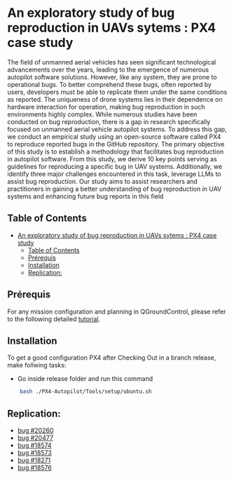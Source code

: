 # An exploratory study of bug reproduction in UAVs sytems : PX4 case study


The field of unmanned aerial vehicles has seen significant technological advancements over the years, leading to the emergence of numerous autopilot software solutions. However, like any system, they are prone to operational bugs. To better comprehend these bugs, often reported by users, developers must be able to replicate them under the same conditions as reported.
The uniqueness of drone systems lies in their dependence on hardware interaction for operation, making bug reproduction in such environments highly complex.
While numerous studies have been conducted on bug reproduction, there is a gap in research specifically focused on unmanned aerial vehicle autopilot systems. To address this gap, we conduct an empirical study using an open-source software called PX4 to reproduce reported bugs in the GitHub repository. The primary objective of this study is to establish a methodology that facilitates bug reproduction in autopilot software. From this study, we derive 10 key points serving as guidelines for reproducing a specific bug in UAV systems. Additionally, we identify three major challenges encountered in this task, leverage LLMs to assist bug reproduction.
Our study aims to assist researchers and practitioners in gaining a better understanding of bug reproduction in UAV systems and enhancing future bug reports in this field

## Table of Contents

- [An exploratory study of bug reproduction in UAVs sytems : PX4 case study](#an-exploratory-study-of-bug-reproduction-in-uavs-sytems--px4-case-study)
  - [Table of Contents](#table-of-contents)
  - [Prérequis](#prérequis)
  - [Installation](#installation)
  - [Replication:](#replication)


## Prérequis
For any mission configuration and planning in QGroundControl, please refer to the following detailed [tutorial](https://docs.qgroundcontrol.com/master/en/qgc-user-guide/plan_view/plan_view.html#plan_tools).

## Installation

To get a good configuration PX4 after Checking Out in a branch release, make follwing tasks:
- Go inside release folder and run this command
```bash
    bash ./PX4-Autopilot/Tools/setup/ubuntu.sh
```



## Replication:

- [bug #20260](./bug_20260.md)
- [bug #20477](./bug_20477.md)
- [bug #18574](./bug_18574.md)
- [bug #18573](./bug_18573.md)
- [bug #18271](./bug_18271.md)
- [bug #18576](./bug_18576.md)
